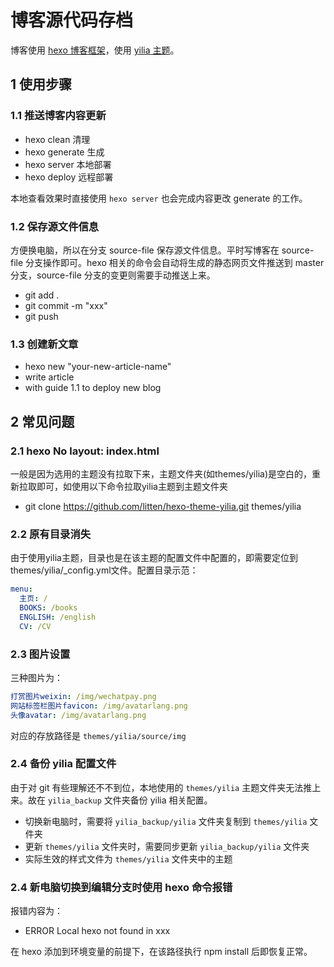 # 博客源代码存档

博客使用 [hexo 博客框架](https://hexo.io/)，使用 [yilia 主题](https://github.com/litten/hexo-theme-yilia)。

## 1 使用步骤

### 1.1 推送博客内容更新

- hexo clean 清理
- hexo generate 生成
- hexo server 本地部署
- hexo deploy 远程部署

本地查看效果时直接使用 `hexo server` 也会完成内容更改 generate 的工作。

### 1.2 保存源文件信息

方便换电脑，所以在分支 source-file 保存源文件信息。平时写博客在 source-file 分支操作即可。hexo 相关的命令会自动将生成的静态网页文件推送到 master 分支，source-file 分支的变更则需要手动推送上来。

- git add .
- git commit -m "xxx"
- git push

### 1.3 创建新文章

- hexo new "your-new-article-name"
- write article
- with guide 1.1 to deploy new blog

## 2 常见问题

### 2.1 hexo No layout: index.html

一般是因为选用的主题没有拉取下来，主题文件夹(如themes/yilia)是空白的，重新拉取即可，如使用以下命令拉取yilia主题到主题文件夹

- git clone https://github.com/litten/hexo-theme-yilia.git themes/yilia

### 2.2 原有目录消失

由于使用yilia主题，目录也是在该主题的配置文件中配置的，即需要定位到themes/yilia/_config.yml文件。配置目录示范：

```yml
menu:
  主页: /
  BOOKS: /books
  ENGLISH: /english
  CV: /CV
```

### 2.3 图片设置

三种图片为：

```yml
打赏图片weixin: /img/wechatpay.png
网站标签栏图片favicon: /img/avatarlang.png
头像avatar: /img/avatarlang.png
```

对应的存放路径是 `themes/yilia/source/img`

### 2.4 备份 yilia 配置文件

由于对 git 有些理解还不不到位，本地使用的 `themes/yilia` 主题文件夹无法推上来。故在 `yilia_backup` 文件夹备份 yilia 相关配置。

- 切换新电脑时，需要将 `yilia_backup/yilia` 文件夹复制到 `themes/yilia` 文件夹
- 更新 `themes/yilia` 文件夹时，需要同步更新 `yilia_backup/yilia` 文件夹
- 实际生效的样式文件为 `themes/yilia` 文件夹中的主题

### 2.4 新电脑切换到编辑分支时使用 hexo 命令报错

报错内容为：

- ERROR Local hexo not found in xxx

在 hexo 添加到环境变量的前提下，在该路径执行 npm install 后即恢复正常。
